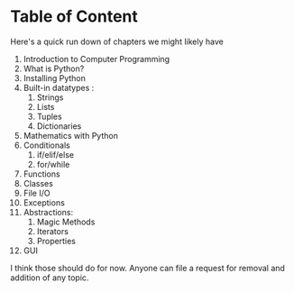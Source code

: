 # Table of Content

Here's  a quick run down of chapters we might likely have 

1. Introduction to Computer Programming
2. What is Python?
2. Installing Python
3. Built-in datatypes :
    1. Strings
    2. Lists
    3. Tuples
    4. Dictionaries
4. Mathematics with Python
5. Conditionals
    1. if/elif/else
    2. for/while
6. Functions
7. Classes
8. File I/O
9. Exceptions
10. Abstractions:
    1. Magic Methods
    2. Iterators
    3. Properties
11. GUI


I think those should do for now. Anyone can file a request for removal and addition of any topic.


